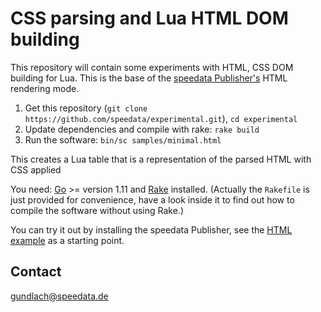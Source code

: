 # CSS parsing and Lua HTML DOM building

This repository will contain some experiments with HTML, CSS DOM building for Lua.
This is the base of the [speedata Publisher's](https://www.speedata.de/) HTML rendering mode.


1. Get this repository (`git clone https://github.com/speedata/experimental.git`), `cd experimental`
1. Update dependencies and compile with rake: `rake build`
1. Run the software: `bin/sc samples/minimal.html`

This creates a Lua table that is a representation of the parsed HTML with CSS applied

You need: [Go](https://golang.org/) >= version 1.11 and [Rake](https://github.com/ruby/rake) installed.
(Actually the `Rakefile` is just provided for convenience, have a look inside it to find out how to compile the software without using Rake.)

You can try it out by installing the speedata Publisher, see the [HTML example](https://github.com/speedata/examples/tree/master/technical/html) as a starting point.


## Contact

gundlach@speedata.de

